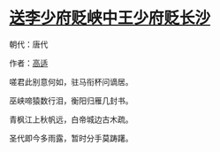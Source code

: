 # [送李少府贬峡中王少府贬长沙](http://so.gushiwen.org/view_10310.aspx)

朝代：唐代

作者：[高适](http://so.gushiwen.org/author_227.aspx)

嗟君此别意何如，驻马衔杯问谪居。

巫峡啼猿数行泪，衡阳归雁几封书。

青枫江上秋帆远，白帝城边古木疏。

圣代即今多雨露，暂时分手莫踌躇。

